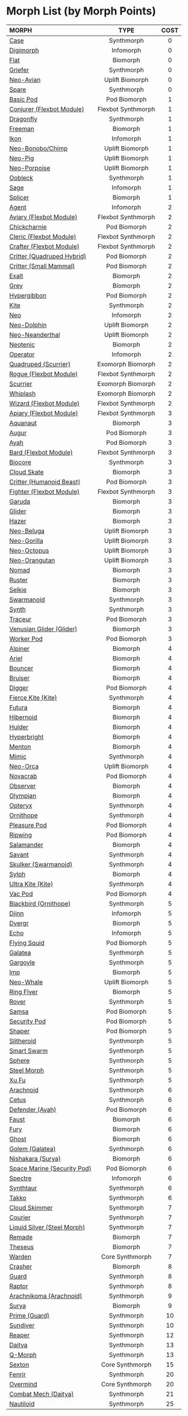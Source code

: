# Morph List (by Morph Points)

| MORPH                                                                                  |        TYPE        | COST  |
| :------------------------------------------------------------------------------------- | :----------------: | :---: |
| [Case](../03/05-synthmorphs.md#case)                                                   |     Synthmorph     |   0   |
| [Digimorph](../03/06-infomorphs.md#digimorph)                                          |     Infomorph      |   0   |
| [Flat](../03/01-biomorphs.md#flat)                                                     |      Biomorph      |   0   |
| [Griefer](../03/05-synthmorphs.md#griefer)                                             |     Synthmorph     |   0   |
| [Neo-Avian](../03/02-uplift-biomorphs.md#neo-avian)                                    |  Uplift Biomorph   |   0   |
| [Spare](../03/05-synthmorphs.md#spare)                                                 |     Synthmorph     |   0   |
| [Basic Pod](../03/03-pod-biomorphs.md#basic-pod)                                       |    Pod Biomorph    |   1   |
| [Conjurer (Flexbot Module)](../03/05-synthmorphs.md#conjurer-module)                   | Flexbot Synthmorph |   1   |
| [Dragonfly](../03/05-synthmorphs.md#dragonfly)                                         |     Synthmorph     |   1   |
| [Freeman](../03/01-biomorphs.md#freeman)                                               |      Biomorph      |   1   |
| [Ikon](../03/06-infomorphs.md#ikon)                                                    |     Infomorph      |   1   |
| [Neo-Bonobo/Chimp](../03/02-uplift-biomorphs.md#neo-bonoboneo-chimp)                   |  Uplift Biomorph   |   1   |
| [Neo-Pig](../03/02-uplift-biomorphs.md#neo-pig)                                        |  Uplift Biomorph   |   1   |
| [Neo-Porpoise](../03/02-uplift-biomorphs.md#neo-porpoise)                              |  Uplift Biomorph   |   1   |
| [Oobleck](../03/05-synthmorphs.md#oobleck)                                             |     Synthmorph     |   1   |
| [Sage](../03/06-infomorphs.md#sage)                                                    |     Infomorph      |   1   |
| [Splicer](../03/01-biomorphs.md#splicer)                                               |      Biomorph      |   1   |
| [Agent](../03/06-infomorphs.md#agent)                                                  |     Infomorph      |   2   |
| [Aviary (Flexbot Module)](../03/05-synthmorphs.md#aviary-module)                       | Flexbot Synthmorph |   2   |
| [Chickcharnie](../03/03-pod-biomorphs.md#chickcharnie)                                 |    Pod Biomorph    |   2   |
| [Cleric (Flexbot Module)](../03/05-synthmorphs.md#cleric-module)                       | Flexbot Synthmorph |   2   |
| [Crafter (Flexbot Module)](../03/05-synthmorphs.md#crafter-module)                     | Flexbot Synthmorph |   2   |
| [Critter (Quadruped Hybrid)](../03/03-pod-biomorphs.md#critter-quadruped-hybrid)       |    Pod Biomorph    |   2   |
| [Critter (Small Mammal)](../03/03-pod-biomorphs.md#critter-small-mammal)               |    Pod Biomorph    |   2   |
| [Exalt](../03/01-biomorphs.md#exalt)                                                   |      Biomorph      |   2   |
| [Grey](../03/01-biomorphs.md#grey)                                                     |      Biomorph      |   2   |
| [Hypergibbon](../03/03-pod-biomorphs.md#hypergibbon)                                   |    Pod Biomorph    |   2   |
| [Kite](../03/05-synthmorphs.md#kite)                                                   |     Synthmorph     |   2   |
| [Neo](../03/06-infomorphs.md#neo)                                                      |     Infomorph      |   2   |
| [Neo-Dolphin](../03/02-uplift-biomorphs.md#neo-dolphin)                                |  Uplift Biomorph   |   2   |
| [Neo-Neanderthal](../03/02-uplift-biomorphs.md#neo-neanderthal)                        |  Uplift Biomorph   |   2   |
| [Neotenic](../03/01-biomorphs.md#neotenic)                                             |      Biomorph      |   2   |
| [Operator](../03/06-infomorphs.md#operator)                                            |     Infomorph      |   2   |
| [Quadruped (Scurrier)](../03/04-exomorph-biomorphs.md#quadruped-variant)               | Exomorph Biomorph  |   2   |
| [Rogue (Flexbot Module)](../03/05-synthmorphs.md#rogue-module)                         | Flexbot Synthmorph |   2   |
| [Scurrier](../03/04-exomorph-biomorphs.md#scurrier)                                    | Exomorph Biomorph  |   2   |
| [Whiplash](../03/04-exomorph-biomorphs.md#whiplash)                                    | Exomorph Biomorph  |   2   |
| [Wizard (Flexbot Module)](../03/05-synthmorphs.md#wizard-module)                       | Flexbot Synthmorph |   2   |
| [Apiary (Flexbot Module)](../03/05-synthmorphs.md#apiary-module)                       | Flexbot Synthmorph |   3   |
| [Aquanaut](../03/01-biomorphs.md#aquanaut)                                             |      Biomorph      |   3   |
| [Augur](../03/03-pod-biomorphs.md#augur)                                               |    Pod Biomorph    |   3   |
| [Ayah](../03/03-pod-biomorphs.md#ayah)                                                 |    Pod Biomorph    |   3   |
| [Bard (Flexbot Module)](../03/05-synthmorphs.md#bard-module)                           | Flexbot Synthmorph |   3   |
| [Biocore](../03/05-synthmorphs.md#biocore)                                             |     Synthmorph     |   3   |
| [Cloud Skate](../03/01-biomorphs.md#cloud-skate)                                       |      Biomorph      |   3   |
| [Critter (Humanoid Beast)](../03/03-pod-biomorphs.md#critter-humanoid-mammalian-beast) |    Pod Biomorph    |   3   |
| [Fighter (Flexbot Module)](../03/05-synthmorphs.md#fighter-module)                     | Flexbot Synthmorph |   3   |
| [Garuda](../03/01-biomorphs.md#garuda)                                                 |      Biomorph      |   3   |
| [Glider](../03/01-biomorphs.md#glider)                                                 |      Biomorph      |   3   |
| [Hazer](../03/01-biomorphs.md#hazer)                                                   |      Biomorph      |   3   |
| [Neo-Beluga](../03/02-uplift-biomorphs.md#neo-beluga)                                  |  Uplift Biomorph   |   3   |
| [Neo-Gorilla](../03/02-uplift-biomorphs.md#neo-gorilla)                                |  Uplift Biomorph   |   3   |
| [Neo-Octopus](../03/02-uplift-biomorphs.md#neo-octopus)                                |  Uplift Biomorph   |   3   |
| [Neo-Orangutan](../03/02-uplift-biomorphs.md#neo-orangutan)                            |  Uplift Biomorph   |   3   |
| [Nomad](../03/01-biomorphs.md#nomad)                                                   |      Biomorph      |   3   |
| [Ruster](../03/01-biomorphs.md#ruster)                                                 |      Biomorph      |   3   |
| [Selkie](../03/01-biomorphs.md#selkie)                                                 |      Biomorph      |   3   |
| [Swarmanoid](../03/05-synthmorphs.md#swarmanoid)                                       |     Synthmorph     |   3   |
| [Synth](../03/05-synthmorphs.md#synth)                                                 |     Synthmorph     |   3   |
| [Traceur](../03/03-pod-biomorphs.md#traceur)                                           |    Pod Biomorph    |   3   |
| [Venusian Glider (Glider)](../03/01-biomorphs.md#venusian-glider-variant)              |      Biomorph      |   3   |
| [Worker Pod](../03/03-pod-biomorphs.md#worker-pod)                                     |    Pod Biomorph    |   3   |
| [Alpiner](../03/01-biomorphs.md#alpiner)                                               |      Biomorph      |   4   |
| [Ariel](../03/01-biomorphs.md#ariel)                                                   |      Biomorph      |   4   |
| [Bouncer](../03/01-biomorphs.md#bouncer)                                               |      Biomorph      |   4   |
| [Bruiser](../03/01-biomorphs.md#bruiser)                                               |      Biomorph      |   4   |
| [Digger](../03/03-pod-biomorphs.md#digger)                                             |    Pod Biomorph    |   4   |
| [Fierce Kite (Kite)](../03/05-synthmorphs.md#fierce-kite-variant)                      |     Synthmorph     |   4   |
| [Futura](../03/01-biomorphs.md#futura)                                                 |      Biomorph      |   4   |
| [Hibernoid](../03/01-biomorphs.md#hibernoid)                                           |      Biomorph      |   4   |
| [Hulder](../03/01-biomorphs.md#hulder)                                                 |      Biomorph      |   4   |
| [Hyperbright](../03/01-biomorphs.md#hyperbright)                                       |      Biomorph      |   4   |
| [Menton](../03/01-biomorphs.md#menton)                                                 |      Biomorph      |   4   |
| [Mimic](../03/05-synthmorphs.md#mimic)                                                 |     Synthmorph     |   4   |
| [Neo-Orca](../03/02-uplift-biomorphs.md#neo-orca)                                      |  Uplift Biomorph   |   4   |
| [Novacrab](../03/03-pod-biomorphs.md#novacrab)                                         |    Pod Biomorph    |   4   |
| [Observer](../03/01-biomorphs.md#observer)                                             |      Biomorph      |   4   |
| [Olympian](../03/01-biomorphs.md#olympian)                                             |      Biomorph      |   4   |
| [Opteryx](../03/05-synthmorphs.md#opteryx)                                             |     Synthmorph     |   4   |
| [Ornithope](../03/05-synthmorphs.md#ornithope)                                         |     Synthmorph     |   4   |
| [Pleasure Pod](../03/03-pod-biomorphs.md#pleasure-pod)                                 |    Pod Biomorph    |   4   |
| [Ripwing](../03/03-pod-biomorphs.md#ripwing)                                           |    Pod Biomorph    |   4   |
| [Salamander](../03/01-biomorphs.md#salamander)                                         |      Biomorph      |   4   |
| [Savant](../03/05-synthmorphs.md#savant)                                               |     Synthmorph     |   4   |
| [Skulker (Swarmanoid)](../03/05-synthmorphs.md#skulker-variant)                        |     Synthmorph     |   4   |
| [Sylph](../03/01-biomorphs.md#sylph)                                                   |      Biomorph      |   4   |
| [Ultra Kite (Kite)](../03/05-synthmorphs.md#ultra-kite-variant)                        |     Synthmorph     |   4   |
| [Vac Pod](../03/03-pod-biomorphs.md#vac-pod)                                           |    Pod Biomorph    |   4   |
| [Blackbird (Ornithope)](../03/05-synthmorphs.md#blackbird-variant)                     |     Synthmorph     |   5   |
| [Djinn](../03/06-infomorphs.md#djinn)                                                  |     Infomorph      |   5   |
| [Dvergr](../03/01-biomorphs.md#dvergr)                                                 |      Biomorph      |   5   |
| [Echo](../03/06-infomorphs.md#echo)                                                    |     Infomorph      |   5   |
| [Flying Squid](../03/03-pod-biomorphs.md#flying-squid)                                 |    Pod Biomorph    |   5   |
| [Galatea](../03/05-synthmorphs.md#galatea)                                             |     Synthmorph     |   5   |
| [Gargoyle](../03/05-synthmorphs.md#gargoyle)                                           |     Synthmorph     |   5   |
| [Imp](../03/01-biomorphs.md#imp)                                                       |      Biomorph      |   5   |
| [Neo-Whale](../03/02-uplift-biomorphs.md#neo-whale)                                    |  Uplift Biomorph   |   5   |
| [Ring Flyer](../03/01-biomorphs.md#ring-flyer)                                         |      Biomorph      |   5   |
| [Rover](../03/05-synthmorphs.md#rover)                                                 |     Synthmorph     |   5   |
| [Samsa](../03/03-pod-biomorphs.md#samsa)                                               |    Pod Biomorph    |   5   |
| [Security Pod](../03/03-pod-biomorphs.md#security-pod)                                 |    Pod Biomorph    |   5   |
| [Shaper](../03/03-pod-biomorphs.md#shaper)                                             |    Pod Biomorph    |   5   |
| [Slitheroid](../03/05-synthmorphs.md#slitheroid)                                       |     Synthmorph     |   5   |
| [Smart Swarm](../03/05-synthmorphs.md#smart-swarm)                                     |     Synthmorph     |   5   |
| [Sphere](../03/05-synthmorphs.md#sphere)                                               |     Synthmorph     |   5   |
| [Steel Morph](../03/05-synthmorphs.md#steel-morph)                                     |     Synthmorph     |   5   |
| [Xu Fu](../03/05-synthmorphs.md#xu-fu)                                                 |     Synthmorph     |   5   |
| [Arachnoid](../03/05-synthmorphs.md#arachnoid)                                         |     Synthmorph     |   6   |
| [Cetus](../03/05-synthmorphs.md#cetus)                                                 |     Synthmorph     |   6   |
| [Defender (Ayah)](../03/03-pod-biomorphs.md#defender-variant)                          |    Pod Biomorph    |   6   |
| [Faust](../03/01-biomorphs.md#faust)                                                   |      Biomorph      |   6   |
| [Fury](../03/01-biomorphs.md#fury)                                                     |      Biomorph      |   6   |
| [Ghost](../03/01-biomorphs.md#ghost)                                                   |      Biomorph      |   6   |
| [Golem (Galatea)](../03/05-synthmorphs.md#golem-variant)                               |     Synthmorph     |   6   |
| [Nishakara (Surya)](../03/01-biomorphs.md#nishakara-variant)                           |      Biomorph      |   6   |
| [Space Marine (Security Pod)](../03/03-pod-biomorphs.md#space-marine-variant)          |    Pod Biomorph    |   6   |
| [Spectre](../03/06-infomorphs.md#spectre)                                              |     Infomorph      |   6   |
| [Synthtaur](../03/05-synthmorphs.md#synthtaur)                                         |     Synthmorph     |   6   |
| [Takko](../03/05-synthmorphs.md#takko)                                                 |     Synthmorph     |   6   |
| [Cloud Skimmer](../03/05-synthmorphs.md#cloud-skimmer)                                 |     Synthmorph     |   7   |
| [Courier](../03/05-synthmorphs.md#courier)                                             |     Synthmorph     |   7   |
| [Liquid Silver (Steel Morph)](../03/05-synthmorphs.md#liquid-silver-variant)           |     Synthmorph     |   7   |
| [Remade](../03/01-biomorphs.md#remade)                                                 |      Biomorph      |   7   |
| [Theseus](../03/01-biomorphs.md#theseus)                                               |      Biomorph      |   7   |
| [Warden](../03/07-core-morphs.md#warden)                                               |  Core Synthmorph   |   7   |
| [Crasher](../03/01-biomorphs.md#crasher)                                               |      Biomorph      |   8   |
| [Guard](../03/05-synthmorphs.md#guard)                                                 |     Synthmorph     |   8   |
| [Raptor](../03/05-synthmorphs.md#raptor)                                               |     Synthmorph     |   8   |
| [Arachnikoma (Arachnoid)](../03/05-synthmorphs.md#arachnikoma-variant)                 |     Synthmorph     |   9   |
| [Surya](../03/01-biomorphs.md#surya)                                                   |      Biomorph      |   9   |
| [Prime (Guard)](../03/05-synthmorphs.md#prime-variant)                                 |     Synthmorph     |  10   |
| [Sundiver](../03/05-synthmorphs.md#sundiver)                                           |     Synthmorph     |  10   |
| [Reaper](../03/05-synthmorphs.md#reaper)                                               |     Synthmorph     |  12   |
| [Daitya](../03/05-synthmorphs.md#daitya)                                               |     Synthmorph     |  13   |
| [Q-Morph](../03/05-synthmorphs.md#q-morph)                                             |     Synthmorph     |  13   |
| [Sexton](../03/07-core-morphs.md#sexton)                                               |  Core Synthmorph   |  15   |
| [Fenrir](../03/05-synthmorphs.md#fenrir)                                               |     Synthmorph     |  20   |
| [Overmind](../03/07-core-morphs.md#overmind)                                           |  Core Synthmorph   |  20   |
| [Combat Mech (Daitya)](../03/05-synthmorphs.md#combat-mech-variant)                    |     Synthmorph     |  21   |
| [Nautiloid](../03/05-synthmorphs.md#nautiloid)                                         |     Synthmorph     |  25   |
